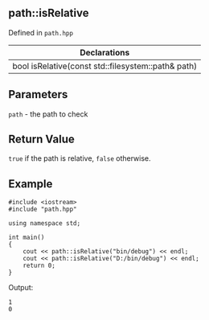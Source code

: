 ## path::isRelative
Defined in `path.hpp`

| Declarations |
| --- |
| bool isRelative(const std::filesystem::path& path) |

## Parameters
`path` - the path to check

## Return Value
`true` if the path is relative, `false` otherwise.

## Example
```
#include <iostream>
#include "path.hpp"

using namespace std;

int main()
{
    cout << path::isRelative("bin/debug") << endl;
    cout << path::isRelative("D:/bin/debug") << endl;
    return 0;
}
```
Output:
```
1
0
```
